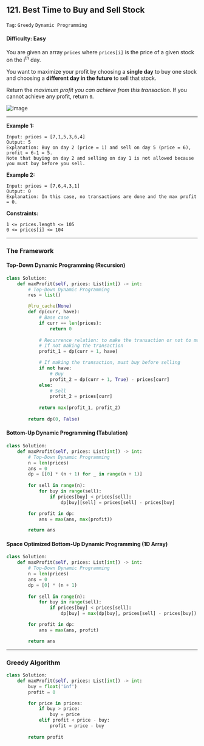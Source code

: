 ## 121. Best Time to Buy and Sell Stock

```Tag```: ```Greedy``` ```Dynamic Programming```

#### Difficulty: Easy

You are given an array ```prices``` where ```prices[i]``` is the price of a given stock on the i<sup>th</sup> day.

You want to maximize your profit by choosing a __single day__ to buy one stock and choosing a __different day in the future__ to sell that stock.

Return the _maximum profit you can achieve from this transaction_. If you cannot achieve any profit, return ```0```.

![image](https://user-images.githubusercontent.com/35042430/220414974-c0ec4ccc-d5ed-4305-9fab-f9fb79823216.png)

---

__Example 1:__

```
Input: prices = [7,1,5,3,6,4]
Output: 5
Explanation: Buy on day 2 (price = 1) and sell on day 5 (price = 6), profit = 6-1 = 5.
Note that buying on day 2 and selling on day 1 is not allowed because you must buy before you sell.
```

__Example 2:__
```
Input: prices = [7,6,4,3,1]
Output: 0
Explanation: In this case, no transactions are done and the max profit = 0.
```

__Constraints:__
```
1 <= prices.length <= 105
0 <= prices[i] <= 104
```

---

### The Framework

#### Top-Down Dynamic Programming (Recursion)

```Python
class Solution:
    def maxProfit(self, prices: List[int]) -> int:
        # Top-Down Dynamic Programming
        res = list()

        @lru_cache(None)
        def dp(curr, have):
            # Base case
            if curr == len(prices):
                return 0
            
            # Recurrence relation: to make the transaction or not to make the transaction
            # If not making the transaction
            profit_1 = dp(curr + 1, have)

            # If making the transaction, must buy before selling
            if not have:
                # Buy
                profit_2 = dp(curr + 1, True) - prices[curr]
            else:
                # Sell
                profit_2 = prices[curr]
            
            return max(profit_1, profit_2)
        
        return dp(0, False)
```

#### Bottom-Up Dynamic Programming (Tabulation)

```Python
class Solution:
    def maxProfit(self, prices: List[int]) -> int:
        # Top-Down Dynamic Programming
        n = len(prices)
        ans = 0
        dp = [[0] * (n + 1) for _ in range(n + 1)]
        
        for sell in range(n):
            for buy in range(sell):
                if prices[buy] < prices[sell]:
                    dp[buy][sell] = prices[sell] - prices[buy]

        for profit in dp:
            ans = max(ans, max(profit))

        return ans
```

#### Space Optimized Bottom-Up Dynamic Programming (1D Array)

```Python
class Solution:
    def maxProfit(self, prices: List[int]) -> int:
        # Top-Down Dynamic Programming
        n = len(prices)
        ans = 0
        dp = [0] * (n + 1)
        
        for sell in range(n):
            for buy in range(sell):
                if prices[buy] < prices[sell]:
                    dp[buy] = max(dp[buy], prices[sell] - prices[buy])

        for profit in dp:
            ans = max(ans, profit)

        return ans
```

---

### Greedy Algorithm

```Python
class Solution:
    def maxProfit(self, prices: List[int]) -> int:
        buy = float('inf')
        profit = 0

        for price in prices:
            if buy > price:
                buy = price
            elif profit < price - buy:
                profit = price - buy
                
        return profit 
```
